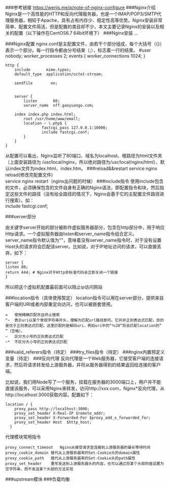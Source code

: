 ###参考链接
https://wenjs.me/p/note-of-nginx-configure
###Nginx介绍
Nginx是一个高性能的HTTP和反向代理服务器，也是一个IMAP/POP3/SMTP代理服务器，相较于Apache，具有占有内存少、稳定性高等优势。Nginx安装非常简单、配置文件简洁，但是配置的类目却不少，本文主要记录Nginx的安装以及相关的配置（以下操作在CentOS6.7 64bit环境下）
###Nginx安装
...

###Nginx配置
nginx.conf是主配置文件，由若干个部分组成，每个大括号（{}）表示一个部分。每一行指令都由分号结束（;），标志着一行的结束。
	#user  nobody;
	worker_processes  2;
	events {
	    worker_connections  1024;
	}
	
	http {
	    include       mime.types;
	    default_type  application/octet-stream;
	
	    sendfile        on;
	   
	
	    server {
	        listen       80;
	        server_name  nff.gaoyuango.com;
	
		index index.php index.html;
	        root /usr/home/www/emall;
	        location ~ \.php$ {
	                fastcgi_pass 127.0.0.1:10000;
	                include fastcgi.conf;
	        }
	    }
	}
 
从配置可以看出，Nginx监听了80端口、域名为localhost、根路径为html文件夹（上面安装路径为 /usr/local/nginx，所以绝对路径为/usr/local/nginx/html）、默认index文件为index.html、index.htm。
###reload&&restart
service nginx reload(修改完配置文件)  
service nginx restart（nginx出问题的时候）
###include指令
使用include包含的文件，必须确保包含的文件自身有正确的Nginx语法，即配置指令和块，然后指定这些文件的路径（没有给全路径的情况下，Nginx会基于它的主配置文件路径进行搜索）。如：  
include fastcgi.conf;

###server部分

由关键字server开始的部分被称作虚拟服务器部分，包含在http部分中，用于响应Http请求。一个虚拟服务器由listen和server_name指令组合定义。
server_name指令默认值为""，意味着没有server_name指令时，对于没有设置Host头的请求将会匹配该server。比如说，对于IP地址访问的请求，可以直接丢弃，如下：
  
	server {
	listen 80;
	return 444; # Nginx对于Http非标准代码会立即关闭一个链接
	}
所以把这个虚拟机配置最前面可以阻止ip访问网站

###location指令（具体使用暂定）
location指令可以用在server部分，提供来自客户端的URI或者内部重定向访问，也可以被嵌套使用。

	=	使用精确匹配并且终止搜索
	^~	表示uri以某个常规字符串开头，理解为匹配url路径即可。它并非正则表达式匹配，目的是优于正则表达式匹配。这里匹配的是解码uri，例如uri中的“％20”将会匹配location的“ ”（空格）。
	~	区分大小写的正则表达式匹配
	~*	不区分大小写的正则表达式匹配

###valid_referers指令（待定）
###try_files指令（待定）
###nginx内置预定义变量（待定）
###反向代理
反向代理是一个Web服务器，它接受客户端的连接请求，然后将请求转发给上游服务器，并将从服务器得到的结果返回给连接的客户端。

比如说，我们用Node写了一个服务，挂载在服务器的3000端口上，用户并不能直接该服务，可以采用Nginx来转发，访问http://xxx.com，Nginx*反向代理，从http://localhost:3000获取内容。配置如下：

	location / {
	    proxy_pass http://localhost:3000;
	    proxy_set_header X-Real-IP $remote_addr;
	    proxy_set_header X-Forwarded-For $proxy_add_x_forwarded_for;
	    proxy_set_header Host  $http_host;
	  }
代理模块常用指令

	proxy_connect_timeout	Nginx从接受请求至连接到上游服务器的最长等待时间
	proxy_cookie_domain	替代从上游服务器来的Set-Cookie头的domain属性
	proxy_cookie_path	替代从上游服务器来的Set-Cookie头的path属性
	proxy_set_header	重写发送到上游服务器头的内容，也可以通过将某个头部的值设置为空字符串，而不发送某个头部的方法实现

###upstream模块
###负载均衡
